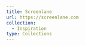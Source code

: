 ```yaml
---
title: Screenlane
url: https://screenlane.com
collection:
  - Inspiration
type: Collections
---
```

